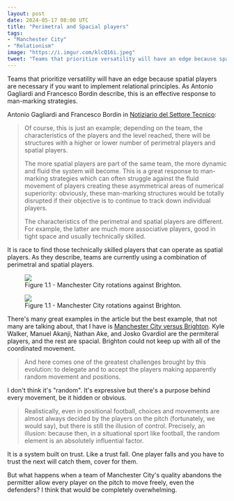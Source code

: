 ```yaml
---
layout: post
date: 2024-05-17 08:00 UTC
title: "Perimetral and Spacial players"
tags:
- "Manchester City"
- "Relationism"
image: "https://i.imgur.com/klcQ16i.jpeg"
tweet: "Teams that prioritize versatility will have an edge because spatial players are necessary if you want to implement relational principles. As @toni_Gagliardi and Francesco Bordin describe, this is an effective response to man-marking strategies."
---
```


Teams that prioritize versatility will have an edge because spatial players are necessary if you want to implement relational principles. As Antonio Gagliardi and Francesco Bordin describe, this is an effective response to man-marking strategies.

<!---more---> 

Antonio Gagliardi and Francesco Bordin in [Notiziario del Settore Tecnico](https://www.figc.it/media/233551/a-new-era_eng.pdf):

> Of course, this is just an example; depending on the team, the characteristics of the players and the level reached, there will be structures with a higher or lower number of perimetral players and spatial players. 
>  
> The more spatial players are part of the same team, the more dynamic and fluid the system will become. This is a great response to man-marking strategies which can often struggle against the fluid movement of players creating these asymmetrical areas of numerical superiority: obviously, these man-marking structures would be totally disrupted if their objective is to continue to track down individual players.
>  
> The characteristics of the perimetral and spatial players are different. For example, the latter are much more associative players, good in tight space and usually technically skilled.

It is race to find those technically skilled players that can operate as spatial players. As they describe, teams are currently using a combination of perimetral and spatial players.

<figure>
    <img src="https://i.imgur.com/klcQ16i.jpeg">
    <figcaption>Figure 1.1 - Manchester City rotations against Brighton.</figcaption>
</figure> 

<figure>
    <img src="https://i.imgur.com/uX1R24u.jpeg">
    <figcaption>Figure 1.1 - Manchester City rotations against Brighton.</figcaption>
</figure> 

There's many great examples in the article but the best example, that not many are talking about, that I have is [Manchester City versus Brighton](https://tacticsjournal.com/2024/04/26/manchester-citys-rotations/). Kyle Walker, Manuel Akanji, Nathan Ake, and Josko Gvardiol are the permiteral players, and the rest are spacial. Brighton could not keep up with all of the coordinated movement. 

> And here comes one of the greatest challenges brought by this evolution: to delegate and to accept the players making apparently random movement and positions.

I don't think it's "random". It's expressive but there's a purpose behind every movement, be it hidden or obvious. 

> Realistically, even in positional football, choices and movements are almost always decided by the players on the pitch (fortunately, we would say), but there is still the illusion of control. Precisely, an illusion: because then, in a situational sport like football, the random element is an absolutely influential factor.

It is a system built on trust. Like a trust fall. One player falls and you have to trust the next will catch them, cover for them. 

But what happens when a team of Manchester City's quality abandons the permitter allow every player on the pitch to move freely, even the defenders? I think that would be completely overwhelming.
